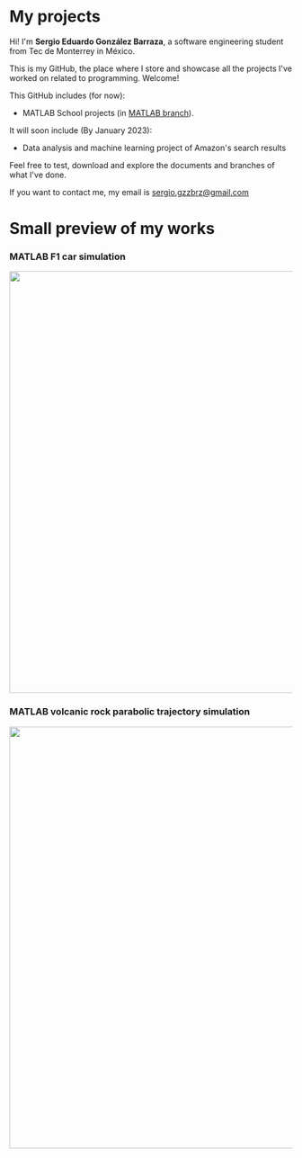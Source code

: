 # My projects

Hi! I'm **Sergio Eduardo González Barraza**, a software engineering student from Tec de Monterrey in México. 

This is my GitHub, the place where I store and showcase all the projects I've worked on related to programming. Welcome!

This GitHub includes (for now): 
- MATLAB School projects (in [MATLAB branch](https://github.com/SergioGzzBrz/My-proyects/tree/MATLAB)). 

It will soon include (By January 2023):
- Data analysis and machine learning project of Amazon's search results

Feel free to test, download and explore the documents and branches of what I've done.

If you want to contact me, my email is sergio.gzzbrz@gmail.com 

# Small preview of my works

### MATLAB F1 car simulation
<img src="https://user-images.githubusercontent.com/114702763/206292299-9e4b15b5-7591-4ab4-83e2-75a8919c3d66.gif" width="750">

### MATLAB volcanic rock parabolic trajectory simulation
<img src="https://user-images.githubusercontent.com/114702763/206270866-ced5af1e-6cef-4418-a250-60100987e225.gif" width="750">

